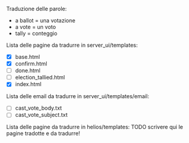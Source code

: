 Traduzione delle parole:
- a ballot = una votazione
- a vote = un voto
- tally = conteggio

Lista delle pagine da tradurre in server_ui/templates:
- [x] base.html
- [x] confirm.html
- [ ] done.html
- [ ] election_tallied.html
- [X] index.html

Lista delle email da tradurre in server_ui/templates/email:
- [ ] cast_vote_body.txt
- [ ] cast_vote_subject.txt

Lista delle pagine da tradurre in helios/templates:
TODO scrivere qui le pagine tradotte e da tradurre!
